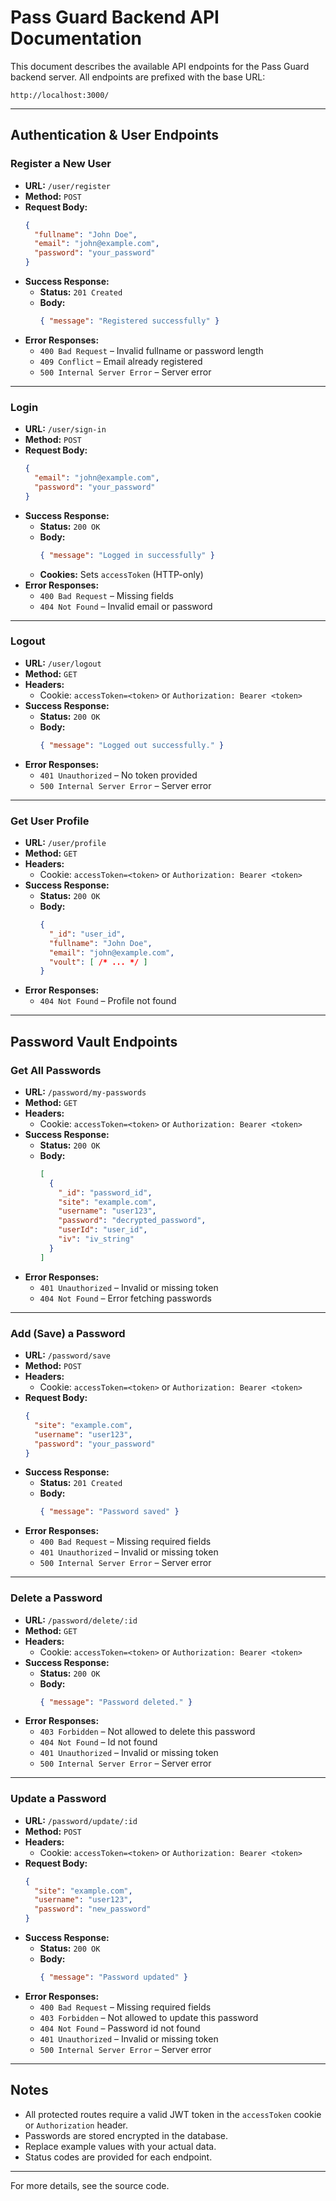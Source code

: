 # Pass Guard Backend API Documentation

This document describes the available API endpoints for the Pass Guard backend server. All endpoints are prefixed with the base URL:

```
http://localhost:3000/
```

---

## Authentication & User Endpoints

### Register a New User

- **URL:** `/user/register`
- **Method:** `POST`
- **Request Body:**
  ```json
  {
    "fullname": "John Doe",
    "email": "john@example.com",
    "password": "your_password"
  }
  ```
- **Success Response:**
  - **Status:** `201 Created`
  - **Body:**
    ```json
    { "message": "Registered successfully" }
    ```
- **Error Responses:**
  - `400 Bad Request` – Invalid fullname or password length
  - `409 Conflict` – Email already registered
  - `500 Internal Server Error` – Server error

---

### Login

- **URL:** `/user/sign-in`
- **Method:** `POST`
- **Request Body:**
  ```json
  {
    "email": "john@example.com",
    "password": "your_password"
  }
  ```
- **Success Response:**
  - **Status:** `200 OK`
  - **Body:**
    ```json
    { "message": "Logged in successfully" }
    ```
  - **Cookies:** Sets `accessToken` (HTTP-only)
- **Error Responses:**
  - `400 Bad Request` – Missing fields
  - `404 Not Found` – Invalid email or password

---

### Logout

- **URL:** `/user/logout`
- **Method:** `GET`
- **Headers:**
  - Cookie: `accessToken=<token>` or `Authorization: Bearer <token>`
- **Success Response:**
  - **Status:** `200 OK`
  - **Body:**
    ```json
    { "message": "Logged out successfully." }
    ```
- **Error Responses:**
  - `401 Unauthorized` – No token provided
  - `500 Internal Server Error` – Server error

---

### Get User Profile

- **URL:** `/user/profile`
- **Method:** `GET`
- **Headers:**
  - Cookie: `accessToken=<token>` or `Authorization: Bearer <token>`
- **Success Response:**
  - **Status:** `200 OK`
  - **Body:**
    ```json
    {
      "_id": "user_id",
      "fullname": "John Doe",
      "email": "john@example.com",
      "voult": [ /* ... */ ]
    }
    ```
- **Error Responses:**
  - `404 Not Found` – Profile not found

---

## Password Vault Endpoints

### Get All Passwords

- **URL:** `/password/my-passwords`
- **Method:** `GET`
- **Headers:**
  - Cookie: `accessToken=<token>` or `Authorization: Bearer <token>`
- **Success Response:**
  - **Status:** `200 OK`
  - **Body:**
    ```json
    [
      {
        "_id": "password_id",
        "site": "example.com",
        "username": "user123",
        "password": "decrypted_password",
        "userId": "user_id",
        "iv": "iv_string"
      }
    ]
    ```
- **Error Responses:**
  - `401 Unauthorized` – Invalid or missing token
  - `404 Not Found` – Error fetching passwords

---

### Add (Save) a Password

- **URL:** `/password/save`
- **Method:** `POST`
- **Headers:**
  - Cookie: `accessToken=<token>` or `Authorization: Bearer <token>`
- **Request Body:**
  ```json
  {
    "site": "example.com",
    "username": "user123",
    "password": "your_password"
  }
  ```
- **Success Response:**
  - **Status:** `201 Created`
  - **Body:**
    ```json
    { "message": "Password saved" }
    ```
- **Error Responses:**
  - `400 Bad Request` – Missing required fields
  - `401 Unauthorized` – Invalid or missing token
  - `500 Internal Server Error` – Server error

---

### Delete a Password

- **URL:** `/password/delete/:id`
- **Method:** `GET`
- **Headers:**
  - Cookie: `accessToken=<token>` or `Authorization: Bearer <token>`
- **Success Response:**
  - **Status:** `200 OK`
  - **Body:**
    ```json
    { "message": "Password deleted." }
    ```
- **Error Responses:**
  - `403 Forbidden` – Not allowed to delete this password
  - `404 Not Found` – Id not found
  - `401 Unauthorized` – Invalid or missing token
  - `500 Internal Server Error` – Server error

---

### Update a Password

- **URL:** `/password/update/:id`
- **Method:** `POST`
- **Headers:**
  - Cookie: `accessToken=<token>` or `Authorization: Bearer <token>`
- **Request Body:**
  ```json
  {
    "site": "example.com",
    "username": "user123",
    "password": "new_password"
  }
  ```
- **Success Response:**
  - **Status:** `200 OK`
  - **Body:**
    ```json
    { "message": "Password updated" }
    ```
- **Error Responses:**
  - `400 Bad Request` – Missing required fields
  - `403 Forbidden` – Not allowed to update this password
  - `404 Not Found` – Password id not found
  - `401 Unauthorized` – Invalid or missing token
  - `500 Internal Server Error` – Server error

---

## Notes
- All protected routes require a valid JWT token in the `accessToken` cookie or `Authorization` header.
- Passwords are stored encrypted in the database.
- Replace example values with your actual data.
- Status codes are provided for each endpoint.

---

For more details, see the source code.
